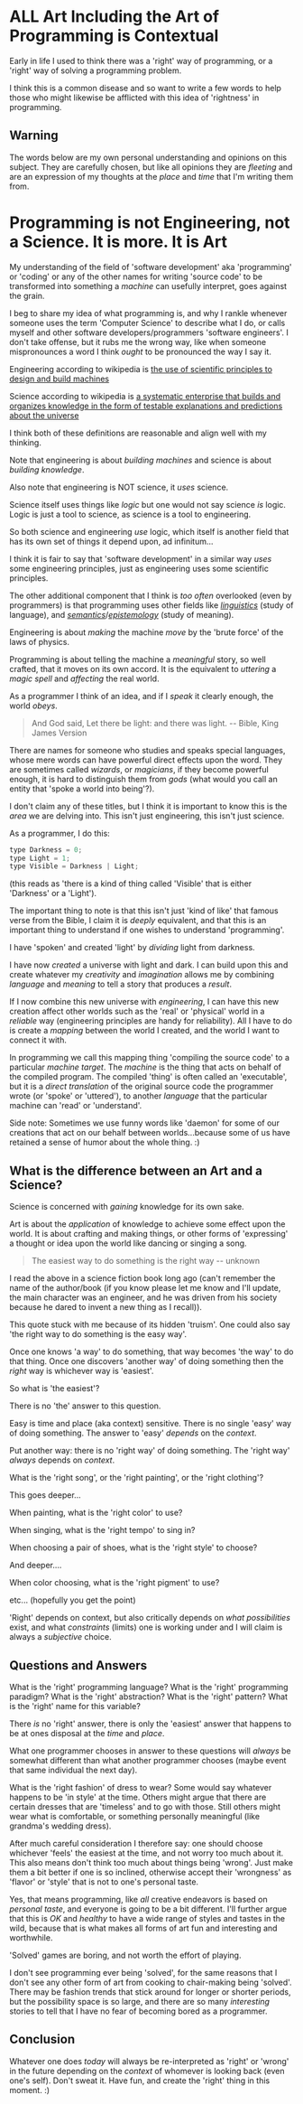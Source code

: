 # ALL Art Including the Art of Programming is Contextual

Early in life I used to think there was a 'right' way of programming, or a
'right' way of solving a programming problem.

I think this is a common disease and so want to write a few words to help those
who might likewise be afflicted with this idea of 'rightness' in programming.

## Warning

The words below are my own personal understanding and opinions on this subject.
They are carefully chosen, but like all opinions they are _fleeting_ and are an
expression of my thoughts at the _place_ and _time_ that I'm writing them from.

# Programming is not Engineering, not a Science. It is more. It is Art

My understanding of the field of 'software development' aka 'programming' or
'coding' or any of the other names for writing 'source code' to be transformed
into something a _machine_ can usefully interpret, goes against the grain.

I beg to share my idea of what programming is, and why I rankle whenever someone
uses the term 'Computer Science' to describe what I do, or calls myself and
other software developers/programmers 'software engineers'. I don't take
offense, but it rubs me the wrong way, like when someone mispronounces a word I
think _ought_ to be pronounced the way I say it.

Engineering according to wikipedia is
[the use of scientific principles to design and build machines](https://en.wikipedia.org/wiki/Engineering)

Science according to wikipedia is
[a systematic enterprise that builds and organizes knowledge in the form of testable explanations and predictions about the universe](https://en.wikipedia.org/wiki/Science)

I think both of these definitions are reasonable and align well with my
thinking.

Note that engineering is about _building machines_ and science is about
_building knowledge_.

Also note that engineering is NOT science, it _uses_ science.

Science itself uses things like _logic_ but one would not say science _is_
logic. Logic is just a tool to science, as science is a tool to engineering.

So both science and engineering _use_ logic, which itself is another field that
has its own set of things it depend upon, ad infinitum...

I think it is fair to say that 'software development' in a similar way _uses_
some engineering principles, just as engineering uses some scientific
principles.

The other additional component that I think is _too often_ overlooked (even by
programmers) is that programming uses other fields like
[_linguistics_](https://en.wikipedia.org/wiki/Linguistics) (study of language),
and
[_semantics_](https://en.wikipedia.org/wiki/Semantics)/[_epistemology_](https://en.wikipedia.org/wiki/Epistemology)
(study of meaning).

Engineering is about _making_ the machine _move_ by the 'brute force' of the
laws of physics.

Programming is about telling the machine a _meaningful_ story, so well crafted,
that it moves on its own accord. It is the equivalent to _uttering_ a _magic
spell_ and _affecting_ the real world.

As a programmer I think of an idea, and if I _speak_ it clearly enough, the
world _obeys_.

> And God said, Let there be light: and there was light. -- Bible, King James
> Version

There are names for someone who studies and speaks special languages, whose mere
words can have powerful direct effects upon the word. They are sometimes called
_wizards_, or _magicians_, if they become powerful enough, it is hard to
distinguish them from _gods_ (what would you call an entity that 'spoke a world
into being'?).

I don't claim any of these titles, but I think it is important to know this is
the _area_ we are delving into. This isn't just engineering, this isn't just
science.

As a programmer, I do this:

```js
type Darkness = 0;
type Light = 1;
type Visible = Darkness | Light;
```

(this reads as 'there is a kind of thing called 'Visible' that is either
'Darkness' or a 'Light').

The important thing to note is that this isn't just 'kind of like' that famous
verse from the Bible, I claim it is _deeply_ equivalent, and that this is an
important thing to understand if one wishes to understand 'programming'.

I have 'spoken' and created 'light' by _dividing_ light from darkness.

I have now _created_ a universe with light and dark. I can build upon this and
create whatever my _creativity_ and _imagination_ allows me by combining
_language_ and _meaning_ to tell a story that produces a _result_.

If I now combine this new universe with _engineering_, I can have this new
creation affect other worlds such as the 'real' or 'physical' world in a
_reliable_ way (engineering principles are handy for reliability). All I have to
do is create a _mapping_ between the world I created, and the world I want to
connect it with.

In programming we call this mapping thing 'compiling the source code' to a
particular _machine target_. The _machine_ is the thing that acts on behalf of
the compiled program. The compiled 'thing' is often called an 'executable', but
it is a _direct translation_ of the original source code the programmer wrote
(or 'spoke' or 'uttered'), to another _language_ that the particular machine can
'read' or 'understand'.

Side note: Sometimes we use funny words like 'daemon' for some of our creations
that act on our behalf between worlds...because some of us have retained a sense
of humor about the whole thing. :)

## What is the difference between an Art and a Science?

Science is concerned with _gaining_ knowledge for its own sake.

Art is about the _application_ of knowledge to achieve some effect upon the
world. It is about crafting and making things, or other forms of 'expressing' a
thought or idea upon the world like dancing or singing a song.

> The easiest way to do something is the right way -- unknown

I read the above in a science fiction book long ago (can't remember the name of
the author/book (if you know please let me know and I'll update, the main
character was an engineer, and he was driven from his society because he dared
to invent a new thing as I recall)).

This quote stuck with me because of its hidden 'truism'. One could also say 'the
right way to do something is the easy way'.

Once one knows 'a way' to do something, that way becomes 'the way' to do that
thing. Once one discovers 'another way' of doing something then the _right_ way
is whichever way is 'easiest'.

So what is 'the easiest'?

There is no 'the' answer to this question.

Easy is time and place (aka context) sensitive. There is no single 'easy' way of
doing something. The answer to 'easy' _depends_ on the _context_.

Put another way: there is no 'right way' of doing something. The 'right way'
_always_ depends on _context_.

What is the 'right song', or the 'right painting', or the 'right clothing'?

This goes deeper...

When painting, what is the 'right color' to use?

When singing, what is the 'right tempo' to sing in?

When choosing a pair of shoes, what is the 'right style' to choose?

And deeper....

When color choosing, what is the 'right pigment' to use?

etc... (hopefully you get the point)

'Right' depends on context, but also critically depends on _what possibilities_
exist, and what _constraints_ (limits) one is working under and I will claim is
always a _subjective_ choice.

## Questions and Answers

What is the 'right' programming language? What is the 'right' programming
paradigm? What is the 'right' abstraction? What is the 'right' pattern? What is
the 'right' name for this variable?

There _is_ no 'right' answer, there is only the 'easiest' answer that happens to
be at ones disposal at the _time_ and _place_.

What one programmer chooses in answer to these questions will _always_ be
somewhat different than what another programmer chooses (maybe event that same
individual the next day).

What is the 'right fashion' of dress to wear? Some would say whatever happens to
be 'in style' at the time. Others might argue that there are certain dresses
that are 'timeless' and to go with those. Still others might wear what is
comfortable, or something personally meaningful (like grandma's wedding dress).

After much careful consideration I therefore say: one should choose whichever
'feels' the easiest at the time, and not worry too much about it. This also
means don't think too much about things being 'wrong'. Just make them a bit
better if one is so inclined, otherwise accept their 'wrongness' as 'flavor' or
'style' that is not to one's personal taste.

Yes, that means programming, like _all_ creative endeavors is based on _personal
taste_, and everyone is going to be a bit different. I'll further argue that
this is _OK_ and _healthy_ to have a wide range of styles and tastes in the
wild, because that is what makes all forms of art fun and interesting and
worthwhile.

'Solved' games are boring, and not worth the effort of playing.

I don't see programming ever being 'solved', for the same reasons that I don't
see any other form of art from cooking to chair-making being 'solved'. There may
be fashion trends that stick around for longer or shorter periods, but the
possibility space is so large, and there are so many _interesting_ stories to
tell that I have no fear of becoming bored as a programmer.

## Conclusion

Whatever one does _today_ will always be re-interpreted as 'right' or 'wrong' in
the future depending on the _context_ of whomever is looking back (even one's
self). Don't sweat it. Have fun, and create the 'right' thing in this moment. :)
